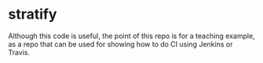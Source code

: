# stratify


Although this code is useful, the point of this repo is for a teaching example, as a repo that can be used for showing how to do CI using Jenkins or Travis. 


